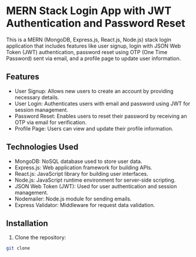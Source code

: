 # MERN Stack Login App with JWT Authentication and Password Reset

This is a MERN (MongoDB, Express.js, React.js, Node.js) stack login application that includes features like user signup, login with JSON Web Token (JWT) authentication, password reset using OTP (One Time Password) sent via email, and a profile page to update user information.

## Features

- User Signup: Allows new users to create an account by providing necessary details.
- User Login: Authenticates users with email and password using JWT for session management.
- Password Reset: Enables users to reset their password by receiving an OTP via email for verification.
- Profile Page: Users can view and update their profile information.

## Technologies Used

- MongoDB: NoSQL database used to store user data.
- Express.js: Web application framework for building APIs.
- React.js: JavaScript library for building user interfaces.
- Node.js: JavaScript runtime environment for server-side scripting.
- JSON Web Token (JWT): Used for user authentication and session management.
- Nodemailer: Node.js module for sending emails.
- Express Validator: Middleware for request data validation.

## Installation

1. Clone the repository:

```bash
git clone 
```
